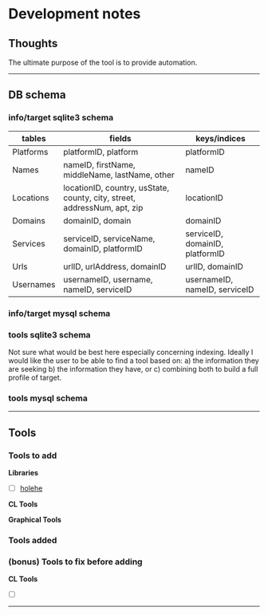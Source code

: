 # Development notes

## Thoughts

The ultimate purpose of the tool is to provide automation.

----------------

## DB schema

### info/target sqlite3 schema

tables|fields|keys/indices
---|---|---
Platforms | platformID, platform | platformID
Names | nameID, firstName, middleName, lastName, other | nameID
Locations | locationID, country, usState, county, city, street, addressNum, apt, zip | locationID
Domains | domainID, domain | domainID
Services | serviceID, serviceName, domainID, platformID | serviceID, domainID, platformID
Urls | urlID, urlAddress, domainID | urlID, domainID
Usernames | usernameID, username, nameID, serviceID | usernameID, nameID, serviceID

### info/target mysql schema

### tools sqlite3 schema

Not sure what would be best here especially concerning indexing.
Ideally I would like the user to be able to find a tool based on:
    a) the information they are seeking
    b) the information they have, or
    c) combining both to build a full profile of target.

### tools mysql schema

----------------

## Tools

### Tools to add

**Libraries**
- [ ] [holehe](https://github.com/megadose/holehe)

**CL Tools**

**Graphical Tools**

### Tools added

### (bonus) Tools to fix before adding

**CL Tools**
- [ ] [](https://github.com/Anzo52/dorker)
----------------
